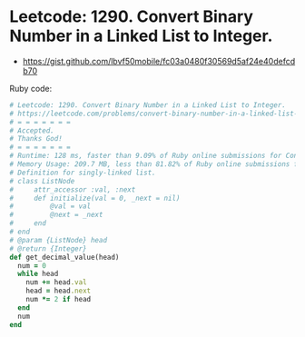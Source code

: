 # Leetcode: 1290. Convert Binary Number in a Linked List to Integer.

- https://gist.github.com/lbvf50mobile/fc03a0480f30569d5af24e40defcdb70
 
Ruby code:
```Ruby
# Leetcode: 1290. Convert Binary Number in a Linked List to Integer.
# https://leetcode.com/problems/convert-binary-number-in-a-linked-list-to-integer/
# = = = = = = =
# Accepted.
# Thanks God!
# = = = = = = =
# Runtime: 128 ms, faster than 9.09% of Ruby online submissions for Convert Binary Number in a Linked List to Integer.
# Memory Usage: 209.7 MB, less than 81.82% of Ruby online submissions for Convert Binary Number in a Linked List to Integer.
# Definition for singly-linked list.
# class ListNode
#     attr_accessor :val, :next
#     def initialize(val = 0, _next = nil)
#         @val = val
#         @next = _next
#     end
# end
# @param {ListNode} head
# @return {Integer}
def get_decimal_value(head)
  num = 0
  while head
    num += head.val
    head = head.next
    num *= 2 if head
  end
  num
end
```
